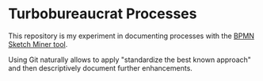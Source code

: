 # Turbobureaucrat Processes

This repository is my experiment in documenting processes with the [BPMN Sketch Miner tool](https://www.bpmn-sketch-miner.ai/).

Using Git naturally allows to apply "standardize the best known approach" and then descriptively document further enhancements.